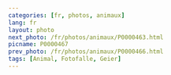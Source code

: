 ```yaml
---
categories: [fr, photos, animaux]
lang: fr
layout: photo
next_photo: /fr/photos/animaux/P0000463.html
picname: P0000467
prev_photo: /fr/photos/animaux/P0000466.html
tags: [Animal, Fotofalle, Geier]
---
```

